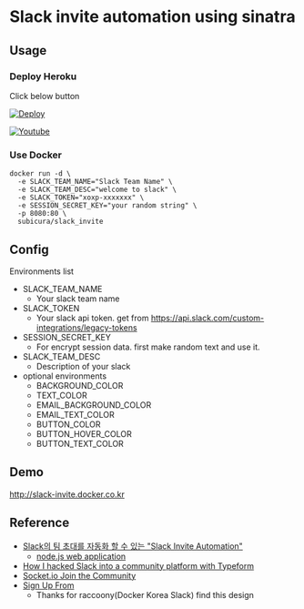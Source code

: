 # Slack invite automation using sinatra

## Usage

### Deploy Heroku

Click below button

[![Deploy](https://www.herokucdn.com/deploy/button.png)](https://heroku.com/deploy)


[![Youtube](http://img.youtube.com/vi/SD6noRximeY/0.jpg)](http://youtu.be/SD6noRximeY)

### Use Docker

```
docker run -d \
  -e SLACK_TEAM_NAME="Slack Team Name" \
  -e SLACK_TEAM_DESC="welcome to slack" \
  -e SLACK_TOKEN="xoxp-xxxxxxx" \
  -e SESSION_SECRET_KEY="your random string" \
  -p 8080:80 \
  subicura/slack_invite
```

## Config

Environments list

* SLACK_TEAM_NAME
  * Your slack team name
* SLACK_TOKEN
  * Your slack api token. get from https://api.slack.com/custom-integrations/legacy-tokens
* SESSION_SECRET_KEY
  * For encrypt session data. first make random text and use it.
* SLACK_TEAM_DESC
  * Description of your slack
* optional environments
  * BACKGROUND_COLOR
  * TEXT_COLOR
  * EMAIL_BACKGROUND_COLOR
  * EMAIL_TEXT_COLOR
  * BUTTON_COLOR
  * BUTTON_HOVER_COLOR
  * BUTTON_TEXT_COLOR


## Demo

http://slack-invite.docker.co.kr

## Reference

* [Slack의 팀 초대를 자동화 할 수 있는 "Slack Invite Automation"](http://blog.outsider.ne.kr/1117)
  * [node.js web application](https://github.com/outsideris/slack-invite-automation)
* [How I hacked Slack into a community platform with Typeform](https://levels.io/slack-typeform-auto-invite-sign-ups/)
* [Socket.io Join the Community](http://socket.io/slack/)
* [Sign Up From](http://codepen.io/erikapdx/pen/BnfjH)
  * Thanks for raccoony(Docker Korea Slack) find this design
